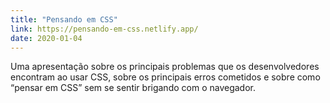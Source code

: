 ```yaml
---
title: "Pensando em CSS"
link: https://pensando-em-css.netlify.app/
date: 2020-01-04
---
```


Uma apresentação sobre os principais problemas que os desenvolvedores encontram ao usar CSS, sobre os principais erros cometidos e sobre como <q>pensar em CSS</q> sem se sentir brigando com o navegador.
